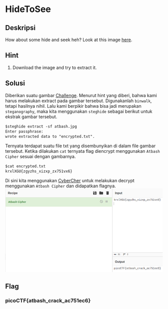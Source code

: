# HideToSee

## Deskripsi
How about some hide and seek heh?
Look at this image [here](https://artifacts.picoctf.net/c/236/atbash.jpg).

## Hint
1. Download the image and try to extract it.

## Solusi
Diberikan suatu gambar [Challenge](Challenge/atbash.jpg). Menurut hint yang diberi, bahwa kami harus melakukan extract pada gambar tersebut. Digunakanlah `binwalk`, tetapi hasilnya nihil. Lalu kami berpikir bahwa bisa jadi merupakan `steganography`, maka kita menggunakan `steghide` sebagai berikut untuk ekstrak gambar tersebut.

```shell
$steghide extract -sf atbash.jpg 
Enter passphrase: 
wrote extracted data to "encrypted.txt".
```

Ternyata terdapat suatu file txt yang disembunyikan di dalam file gambar tersebut. Ketika dilakukan `cat` ternyata flag diencrypt menggunakan `Atbash Cipher` sesuai dengan gambarnya.

```shell
$cat encrypted.txt
krxlXGU{zgyzhs_xizxp_zx751vx6}
```

Di sini kita menggunakan [CyberCher](https://gchq.github.io/) untuk melakukan decrypt menggunakan `Atbash Cipher` dan didapatkan flagnya.
![Flag](flag.png)

## Flag
### picoCTF{atbash_crack_ac751ec6}